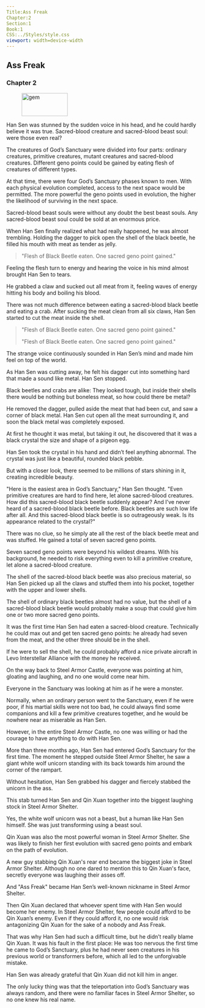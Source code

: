 ```yaml
---
Title:Ass Freak 
Chapter:2 
Section:1 
Book:1 
CSS:../Styles/style.css 
viewport: width=device-width
---
```

  
## Ass Freak
### Chapter 2
  
<figure>
	<img src="../Images/gem.gif" alt="gem" id="gem" width="120" height="60" />
</figure>
  

  
Han Sen was stunned by the sudden voice in his head, and he could hardly believe it was true. Sacred-blood creature and sacred-blood beast soul: were those even real?

The creatures of God’s Sanctuary were divided into four parts: ordinary creatures, primitive creatures, mutant creatures and sacred-blood creatures. Different geno points could be gained by eating flesh of creatures of different types.

At that time, there were four God’s Sanctuary phases known to men. With each physical evolution completed, access to the next space would be permitted. The more powerful the geno points used in evolution, the higher the likelihood of surviving in the next space.

Sacred-blood beast souls were without any doubt the best beast souls. Any sacred-blood beast soul could be sold at an enormous price.

When Han Sen finally realized what had really happened, he was almost trembling. Holding the dagger to pick open the shell of the black beetle, he filled his mouth with meat as tender as jelly.

> "Flesh of Black Beetle eaten. One sacred geno point gained."

Feeling the flesh turn to energy and hearing the voice in his mind almost brought Han Sen to tears.

He grabbed a claw and sucked out all meat from it, feeling waves of energy hitting his body and boiling his blood.

There was not much difference between eating a sacred-blood black beetle and eating a crab. After sucking the meat clean from all six claws, Han Sen started to cut the meat inside the shell.

> "Flesh of Black Beetle eaten. One sacred geno point gained."
>
> "Flesh of Black Beetle eaten. One sacred geno point gained."

The strange voice continuously sounded in Han Sen’s mind and made him feel on top of the world.

As Han Sen was cutting away, he felt his dagger cut into something hard that made a sound like metal. Han Sen stopped.

Black beetles and crabs are alike: They looked tough, but inside their shells there would be nothing but boneless meat, so how could there be metal?

He removed the dagger, pulled aside the meat that had been cut, and saw a corner of black metal. Han Sen cut open all the meat surrounding it, and soon the black metal was completely exposed.

At first he thought it was metal, but taking it out, he discovered that it was a black crystal the size and shape of a pigeon egg.

Han Sen took the crystal in his hand and didn’t feel anything abnormal. The crystal was just like a beautiful, rounded black pebble.

But with a closer look, there seemed to be millions of stars shining in it, creating incredible beauty.

"Here is the easiest area in God’s Sanctuary," Han Sen thought. "Even primitive creatures are hard to find here, let alone sacred-blood creatures. How did this sacred-blood black beetle suddenly appear? And I’ve never heard of a sacred-blood black beetle before. Black beetles are such low life after all. And this sacred-blood black beetle is so outrageously weak. Is its appearance related to the crystal?"

There was no clue, so he simply ate all the rest of the black beetle meat and was stuffed. He gained a total of seven sacred geno points.

Seven sacred geno points were beyond his wildest dreams. With his background, he needed to risk everything even to kill a primitive creature, let alone a sacred-blood creature.

The shell of the sacred-blood black beetle was also precious material, so Han Sen picked up all the claws and stuffed them into his pocket, together with the upper and lower shells.

The shell of ordinary black beetles almost had no value, but the shell of a sacred-blood black beetle would probably make a soup that could give him one or two more sacred geno points.

It was the first time Han Sen had eaten a sacred-blood creature. Technically he could max out and get ten sacred geno points: he already had seven from the meat, and the other three should be in the shell.

If he were to sell the shell, he could probably afford a nice private aircraft in Levo Interstellar Alliance with the money he received.

On the way back to Steel Armor Castle, everyone was pointing at him, gloating and laughing, and no one would come near him.

Everyone in the Sanctuary was looking at him as if he were a monster.

Normally, when an ordinary person went to the Sanctuary, even if he were poor, if his martial skills were not too bad, he could always find some companions and kill a few primitive creatures together, and he would be nowhere near as miserable as Han Sen.

However, in the entire Steel Armor Castle, no one was willing or had the courage to have anything to do with Han Sen.

More than three months ago, Han Sen had entered God’s Sanctuary for the first time. The moment he stepped outside Steel Armor Shelter, he saw a giant white wolf unicorn standing with its back towards him around the corner of the rampart.

Without hesitation, Han Sen grabbed his dagger and fiercely stabbed the unicorn in the ass.

This stab turned Han Sen and Qin Xuan together into the biggest laughing stock in Steel Armor Shelter.

Yes, the white wolf unicorn was not a beast, but a human like Han Sen himself. She was just transforming using a beast soul.

Qin Xuan was also the most powerful woman in Steel Armor Shelter. She was likely to finish her first evolution with sacred geno points and embark on the path of evolution.

A new guy stabbing Qin Xuan's rear end became the biggest joke in Steel Armor Shelter. Although no one dared to mention this to Qin Xuan's face, secretly everyone was laughing their asses off.

And "Ass Freak" became Han Sen’s well-known nickname in Steel Armor Shelter.

Then Qin Xuan declared that whoever spent time with Han Sen would become her enemy. In Steel Armor Shelter, few people could afford to be Qin Xuan’s enemy. Even if they could afford it, no one would risk antagonizing Qin Xuan for the sake of a nobody and Ass Freak.

That was why Han Sen had such a difficult time, but he didn’t really blame Qin Xuan. It was his fault in the first place: He was too nervous the first time he came to God’s Sanctuary, plus he had never seen creatures in his previous world or transformers before, which all led to the unforgivable mistake.

Han Sen was already grateful that Qin Xuan did not kill him in anger.

The only lucky thing was that the teleportation into God’s Sanctuary was always random, and there were no familiar faces in Steel Armor Shelter, so no one knew his real name.